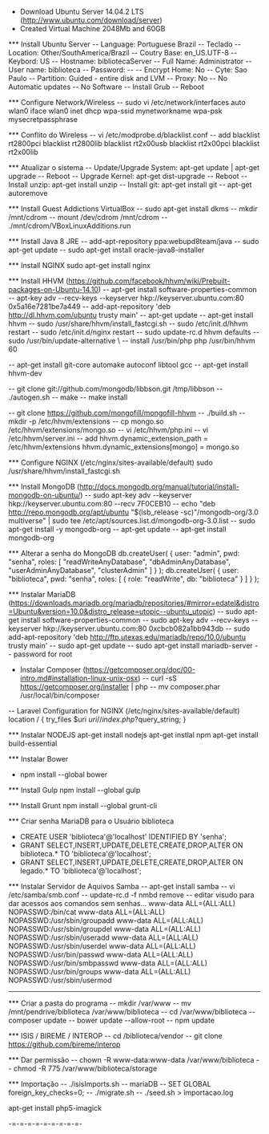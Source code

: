 - Download Ubuntu Server 14.04.2 LTS (http://www.ubuntu.com/download/server)
- Created Virtual Machine 2048Mb and 60GB

*** Install Ubuntu Server
-- Language: Portuguese Brazil
-- Teclado
-- Location: Other/SouthAmerica/Brazil
-- Coutry Base: en_US.UTF-8
-- Keybord: US
-- Hostname: bibliotecaServer
-- Full Name: Administrator
-- User name: biblioteca
-- Password: --
-- Encrypt Home: No
-- Cyte: Sao Paulo
-- Partition: Guided - entire disk and LVM
-- Proxy: No
-- No Automatic updates
-- No Software
-- Install Grub
-- Reboot

*** Configure Network/Wireless
-- sudo vi /etc/network/interfaces
auto wlan0
iface wlan0 inet dhcp
    wpa-ssid mynetworkname
    wpa-psk mysecretpassphrase

*** Conflito do Wireless
-- vi  /etc/modprobe.d/blacklist.conf
-- add
blacklist rt2800pci
blacklist rt2800lib
blacklist rt2x00usb
blacklist rt2x00pci
blacklist rt2x00lib

*** Atualizar o sistema
-- Update/Upgrade System: apt-get update | apt-get upgrade
-- Reboot
-- Upgrade Kernel: apt-get dist-upgrade
-- Reboot
-- Install unzip: apt-get install unzip
-- Install git: apt-get install git
-- apt-get autoremove

*** Install Guest Addictions VirtualBox
-- sudo apt-get install dkms
-- mkdir /mnt/cdrom
-- mount /dev/cdrom /mnt/cdrom
-- ./mnt/cdrom/VBoxLinuxAdditions.run

*** Install Java 8 JRE
-- add-apt-repository ppa:webupd8team/java
-- sudo apt-get update
-- sudo apt-get install oracle-java8-installer

*** Install NGINX
sudo apt-get install nginx

*** Install HHVM (https://github.com/facebook/hhvm/wiki/Prebuilt-packages-on-Ubuntu-14.10)
-- apt-get install software-properties-common
-- apt-key adv --recv-keys --keyserver hkp://keyserver.ubuntu.com:80 0x5a16e7281be7a449
-- add-apt-repository 'deb http://dl.hhvm.com/ubuntu trusty main'
-- apt-get update
-- apt-get install hhvm
-- sudo /usr/share/hhvm/install_fastcgi.sh
-- sudo /etc/init.d/hhvm restart
-- sudo /etc/init.d/nginx restart
-- sudo update-rc.d hhvm defaults
-- sudo /usr/bin/update-alternative \ -- install /usr/bin/php php /usr/bin/hhvm 60

-- apt-get install git-core automake autoconf libtool gcc
-- apt-get install hhvm-dev

-- git clone git://github.com/mongodb/libbson.git /tmp/libbson
-- ./autogen.sh
-- make
-- make install

-- git clone https://github.com/mongofill/mongofill-hhvm
-- ./build.sh
-- mkdir -p /etc/hhvm/extensions
-- cp mongo.so /etc/hhvm/extensions/mongo.so
-- vi /etc/hhvm/php.ini
-- vi /etc/hhvm/server.ini
-- add
hhvm.dynamic_extension_path = /etc/hhvm/extensions
hhvm.dynamic_extensions[mongo] = mongo.so


*** Configure NGINX (/etc/nginx/sites-available/default)
sudo /usr/share/hhvm/install_fastcgi.sh

*** Install MongoDB (http://docs.mongodb.org/manual/tutorial/install-mongodb-on-ubuntu/)
-- sudo apt-key adv --keyserver hkp://keyserver.ubuntu.com:80 --recv 7F0CEB10
-- echo "deb http://repo.mongodb.org/apt/ubuntu "$(lsb_release -sc)"/mongodb-org/3.0 multiverse" | sudo tee /etc/apt/sources.list.d/mongodb-org-3.0.list
-- sudo apt-get install -y mongodb-org
-- apt-get update
-- apt-get install mongodb-org

*** Alterar a senha do MongoDB
db.createUser(
{ user: "admin",
  pwd: "senha",
  roles: [
    "readWriteAnyDatabase", "dbAdminAnyDatabase", "userAdminAnyDatabase", "clusterAdmin"
  ]
}
);
db.createUser(
{
  user: "biblioteca",
  pwd: "senha",
  roles: [
     { role: "readWrite", db: "biblioteca" }
  ]
}
);

*** Instalar MariaDB (https://downloads.mariadb.org/mariadb/repositories/#mirror=edatel&distro=Ubuntu&version=10.0&distro_release=utopic--ubuntu_utopic)
-- sudo apt-get install software-properties-common
-- sudo apt-key adv --recv-keys --keyserver hkp://keyserver.ubuntu.com:80 0xcbcb082a1bb943db
-- sudo add-apt-repository 'deb http://ftp.utexas.edu/mariadb/repo/10.0/ubuntu trusty main'
-- sudo apt-get update
-- sudo apt-get install mariadb-server
-- password for root

- Instalar Composer (https://getcomposer.org/doc/00-intro.md#installation-linux-unix-osx)
-- curl -sS https://getcomposer.org/installer | php
-- mv composer.phar /usr/local/bin/composer

-- Laravel Configuration for NGINX (/etc/nginx/sites-available/default)
location / {
    try_files $uri $uri/ /index.php?$query_string;
}

*** Instalar NODEJS
apt-get install nodejs
apt-get instlal npm
apt-get install build-essential

*** Instalar Bower
- npm install --global bower

*** Install Gulp
npm install --global gulp

*** Install Grunt
npm install --global grunt-cli

*** Criar senha MariaDB para o Usuário biblioteca
- CREATE USER 'biblioteca'@'localhost' IDENTIFIED BY 'senha';
- GRANT SELECT,INSERT,UPDATE,DELETE,CREATE,DROP,ALTER ON biblioteca.* TO 'biblioteca'@'localhost';
- GRANT SELECT,INSERT,UPDATE,DELETE,CREATE,DROP,ALTER ON legado.* TO 'biblioteca'@'localhost';


*** Instalar Servidor de Aquivos Samba
-- apt-get install samba
-- vi /etc/samba/smb.conf
-- update-rc.d -f nmbd remove
-- editar visudo para dar acessos aos comandos sem senhas...
www-data ALL=(ALL:ALL) NOPASSWD:/bin/cat
www-data ALL=(ALL:ALL) NOPASSWD:/usr/sbin/groupadd
www-data ALL=(ALL:ALL) NOPASSWD:/usr/sbin/groupdel
www-data ALL=(ALL:ALL) NOPASSWD:/usr/sbin/useradd
www-data ALL=(ALL:ALL) NOPASSWD:/usr/sbin/userdel
www-data ALL=(ALL:ALL) NOPASSWD:/usr/bin/passwd
www-data ALL=(ALL:ALL) NOPASSWD:/usr/bin/smbpasswd
www-data ALL=(ALL:ALL) NOPASSWD:/usr/bin/groups
www-data ALL=(ALL:ALL) NOPASSWD:/usr/sbin/usermod

*****************************
*** Criar a pasta do programa
-- mkdir /var/www
-- mv /mnt/pendrive/biblioteca /var/www/biblioteca
-- cd /var/www/biblioteca
-- composer update
-- bower update --allow-root
-- npm update

*** ISIS / BIREME / INTEROP
-- cd /biblioteca/vendor
-- git clone https://github.com/bireme/interop

*** Dar permissão
-- chown -R www-data:www-data /var/www/biblioteca
-- chmod -R 775 /var/www/biblioteca/storage

*** Importação
-- ./isisImports.sh
-- mariaDB
-- SET GLOBAL foreign_key_checks=0;
-- ./migrate.sh
-- ./seed.sh > importacao.log

apt-get install php5-imagick

-=-=-=-=-=-=-=-=-=- 
